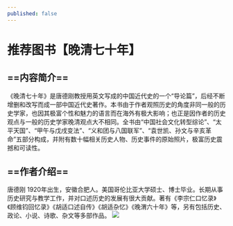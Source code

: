 ```yaml
---
published: false
---
```

# 推荐图书【晚清七十年】

## ==内容简介==
《晚清七十年》是唐德刚教授用英文写成的中国近代史的一个“导论篇”，后经不断增删和改写而成一部中国近代史著作。本书由于作者观照历史的角度非同一般的历史学家，也因其极富个性和魅力的语言而在海外有极大影响；也正是因作者的历史观点与一般的历史学家晚清观点大不相同。全书由“中国社会文化转型综论”、“太平天国”、“甲午与戊戌变法”、“义和团与八国联军”、“袁世凯、孙文与辛亥革命”五部分构成，并附有数十幅相关历史人物、历史事件的原始照片，极富历史震撼和可读性。
## ==作者介绍==
唐德刚 1920年出生，安徽合肥人。美国哥伦比亚大学硕士、博士毕业。长期从事历史研究与教学工作，并对口述历史的发展有很大贡献。著有《李宗仁口忆录》《顾维钧回忆录》《胡适口述自传》《胡适杂忆》《晚渭六十年》等，另有包括历史、政论、小说、诗歌、杂文等多部作品。
![](https://github.com/DS-Reading/DS-Reading.github.io/blob/master/img-bed/%E6%99%9A%E6%B8%85%E4%B8%83%E5%8D%81%E5%B9%B4.jpg?raw=true)
